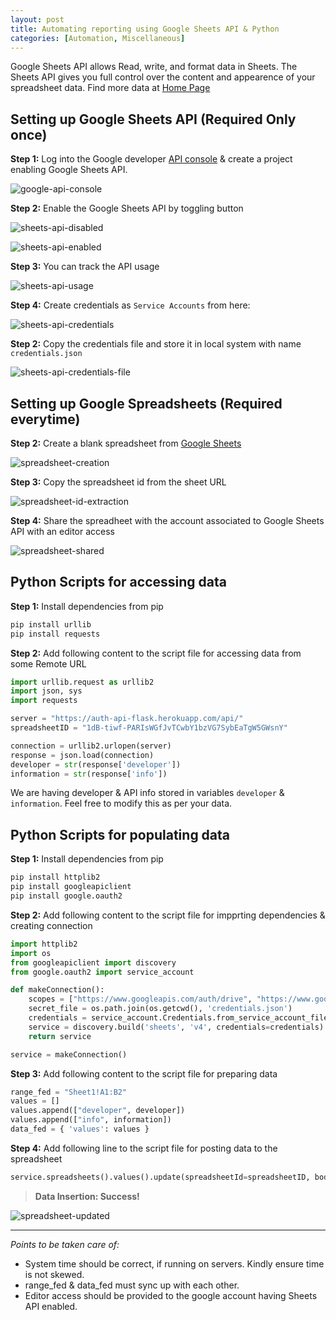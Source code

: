 ```yaml
---
layout: post
title: Automating reporting using Google Sheets API & Python
categories: [Automation, Miscellaneous]
---
```


Google Sheets API allows Read, write, and format data in Sheets. The Sheets API gives you full control over the content and appearence of your spreadsheet data. Find more data at [Home Page](https://developers.google.com/sheets/api)

## Setting up Google Sheets API (Required Only once)

**Step 1:** Log into the Google developer [API console](https://console.developers.google.com/) & create a project enabling Google Sheets API.

![google-api-console](../assets/images/GSA-3.png)

**Step 2:** Enable the Google Sheets API by toggling button

![sheets-api-disabled](../assets/images/GSA-5.png)

![sheets-api-enabled](../assets/images/GSA-6.png)

**Step 3:** You can track the API usage

![sheets-api-usage](../assets/images/GSA-9.png)

**Step 4:** Create credentials as `Service Accounts` from here:

![sheets-api-credentials](../assets/images/GSA-7.png)

**Step 2:** Copy the credentials file and store it in local system with name `credentials.json`

![sheets-api-credentials-file](../assets/images/GSA-8.png)

## Setting up Google Spreadsheets (Required everytime)

**Step 2:** Create a blank spreadsheet from [Google Sheets](https://docs.google.com/spreadsheets/u/0/)

![spreadsheet-creation](../assets/images/GSA-1.png)

**Step 3:** Copy the spreadsheet id from the sheet URL

![spreadsheet-id-extraction](../assets/images/GSA-2.png)

**Step 4:** Share the spreadheet with the account associated to Google Sheets API with an editor access

![spreadsheet-shared](../assets/images/GSA-4.png)

## Python Scripts for accessing data

**Step 1:** Install dependencies from pip
```bash
pip install urllib
pip install requests
```

**Step 2:** Add following content to the script file for accessing data from some Remote URL
```python
import urllib.request as urllib2
import json, sys
import requests

server = "https://auth-api-flask.herokuapp.com/api/"
spreadsheetID = "1dB-tiwf-PARIsWGfJvTCwbY1bzVG7SybEaTgW5GWsnY"

connection = urllib2.urlopen(server)
response = json.load(connection)
developer = str(response['developer'])
information = str(response['info'])
```

We are having developer & API info stored in variables `developer` & `information`. Feel free to modify this as per your data.

## Python Scripts for populating data

**Step 1:** Install dependencies from pip
```bash
pip install httplib2
pip install googleapiclient
pip install google.oauth2
```

**Step 2:** Add following content to the script file for impprting dependencies & creating connection
```python
import httplib2
import os
from googleapiclient import discovery
from google.oauth2 import service_account

def makeConnection():
    scopes = ["https://www.googleapis.com/auth/drive", "https://www.googleapis.com/auth/drive.file", "https://www.googleapis.com/auth/spreadsheets"]
    secret_file = os.path.join(os.getcwd(), 'credentials.json')
    credentials = service_account.Credentials.from_service_account_file(secret_file, scopes=scopes)
    service = discovery.build('sheets', 'v4', credentials=credentials)
    return service

service = makeConnection()
```

**Step 3:** Add following content to the script file for preparing data
```python
range_fed = "Sheet1!A1:B2"
values = []
values.append(["developer", developer])
values.append(["info", information])
data_fed = { 'values': values }
```

**Step 4:** Add following line to the script file for posting data to the spreadsheet
```python
service.spreadsheets().values().update(spreadsheetId=spreadsheetID, body=data_fed, range=range_fed, valueInputOption='USER_ENTERED').execute()
```

> **Data Insertion: Success!**

![spreadsheet-updated](../assets/images/GSA-10.png)

---

_Points to be taken care of:_
- System time should be correct, if running on servers. Kindly ensure time is not skewed.
- range_fed & data_fed must sync up with each other.
- Editor access should be provided to the google account having Sheets API enabled.
